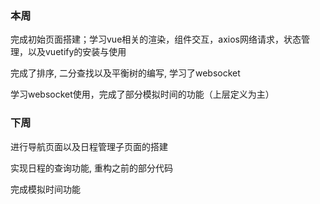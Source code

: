 
### 本周

完成初始页面搭建；学习vue相关的渲染，组件交互，axios网络请求，状态管理，以及vuetify的安装与使用

完成了排序, 二分查找以及平衡树的编写, 学习了websocket

学习websocket使用，完成了部分模拟时间的功能（上层定义为主）

### 下周

进行导航页面以及日程管理子页面的搭建

实现日程的查询功能, 重构之前的部分代码

完成模拟时间功能
